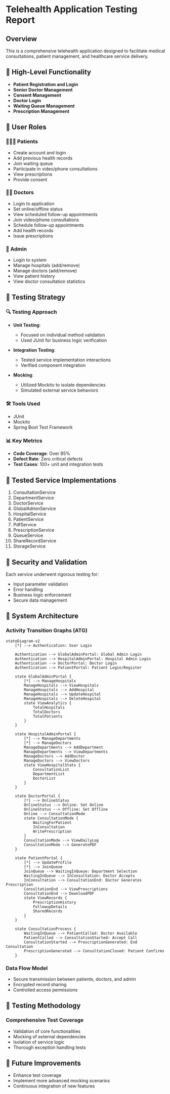 # Telehealth Application Testing Report

## Overview

This is a comprehensive telehealth application designed to facilitate medical consultations, patient management, and healthcare service delivery.

## 🚀 High-Level Functionality

- **Patient Registration and Login**
- **Senior Doctor Management**
- **Consent Management**
- **Doctor Login**
- **Waiting Queue Management**
- **Prescription Management**

## 👥 User Roles

### 🧑‍🤝‍🧑 Patients
- Create account and login
- Add previous health records
- Join waiting queue
- Participate in video/phone consultations
- View prescriptions
- Provide consent

### 👨‍⚕️ Doctors
- Login to application
- Set online/offline status
- View scheduled follow-up appointments
- Join video/phone consultations
- Schedule follow-up appointments
- Add health records
- Issue prescriptions

### 👑 Admin
- Login to system
- Manage hospitals (add/remove)
- Manage doctors (add/remove)
- View patient history
- View doctor consultation statistics

## 🧪 Testing Strategy

### 🔍 Testing Approach
- **Unit Testing**: 
  - Focused on individual method validation
  - Used JUnit for business logic verification

- **Integration Testing**:
  - Tested service implementation interactions
  - Verified component integration

- **Mocking**:
  - Utilized Mockito to isolate dependencies
  - Simulated external service behaviors

### 🛠 Tools Used
- JUnit
- Mockito
- Spring Boot Test Framework

### 📊 Key Metrics
- **Code Coverage**: Over 85%
- **Defect Rate**: Zero critical defects
- **Test Cases**: 100+ unit and integration tests

## 📂 Tested Service Implementations

1. ConsultationService
2. DepartmentService
3. DoctorService
4. GlobalAdminService
5. HospitalService
6. PatientService
7. PdfService
8. PrescriptionService
9. QueueService
10. ShareRecordService
11. StorageService

## 🔐 Security and Validation

Each service underwent rigorous testing for:
- Input parameter validation
- Error handling
- Business logic enforcement
- Secure data management

## 🌉 System Architecture

### Activity Transition Graphs (ATG)
```mermaid
stateDiagram-v2
    [*] --> Authentication: User Login
    
    Authentication --> GlobalAdminPortal: Global Admin Login
    Authentication --> HospitalAdminPortal: Hospital Admin Login
    Authentication --> DoctorPortal: Doctor Login
    Authentication --> PatientPortal: Patient Login/Register

    state GlobalAdminPortal {
        [*] --> ManageHospitals
        ManageHospitals --> ViewHospitals
        ManageHospitals --> AddHospital
        ManageHospitals --> UpdateHospital
        ManageHospitals --> DeleteHospital
        state ViewAnalytics {
            TotalHospitals
            TotalDoctors
            TotalPatients
        }
    }

    state HospitalAdminPortal {
        [*] --> ManageDepartments
        [*] --> ManageDoctors
        ManageDepartments --> AddDepartment
        ManageDepartments --> ViewDepartments
        ManageDoctors --> AddDoctor
        ManageDoctors --> ViewDoctors
        state ViewHospitalStats {
            ConsultationList
            DepartmentList
            DoctorList
        }
    }

    state DoctorPortal {
        [*] --> OnlineStatus
        OnlineStatus --> Online: Set Online
        OnlineStatus --> Offline: Set Offline
        Online --> ConsultationMode
        state ConsultationMode {
            WaitingForPatient
            InConsultation
            WritePrescription
        }
        ConsultationMode --> ViewDailyLog
        ConsultationMode --> GeneratePDF
    }

    state PatientPortal {
        [*] --> UpdateProfile
        [*] --> JoinQueue
        JoinQueue --> WaitingInQueue: Department Selection
        WaitingInQueue --> InConsultation: Doctor Accepts
        InConsultation --> ConsultationEnd: Doctor Generates Prescription
        ConsultationEnd --> ViewPrescriptions
        ConsultationEnd --> DownloadPDF
        state ViewRecords {
            PrescriptionHistory
            FollowupDetails
            SharedRecords
        }
    }

    state ConsultationProcess {
        WaitingInQueue --> PatientCalled: Doctor Available
        PatientCalled --> ConsultationStarted: Accept Call
        ConsultationStarted --> PrescriptionGenerated: End Consultation
        PrescriptionGenerated --> ConsultationClosed: Patient Confirms
    }
```

### Data Flow Model
- Secure transmission between patients, doctors, and admin
- Encrypted record sharing
- Controlled access permissions

## 🔬 Testing Methodology

### Comprehensive Test Coverage
- Validation of core functionalities
- Mocking of external dependencies
- Isolation of service logic
- Thorough exception handling tests

## 🚧 Future Improvements
- Enhance test coverage
- Implement more advanced mocking scenarios
- Continuous integration of new features
